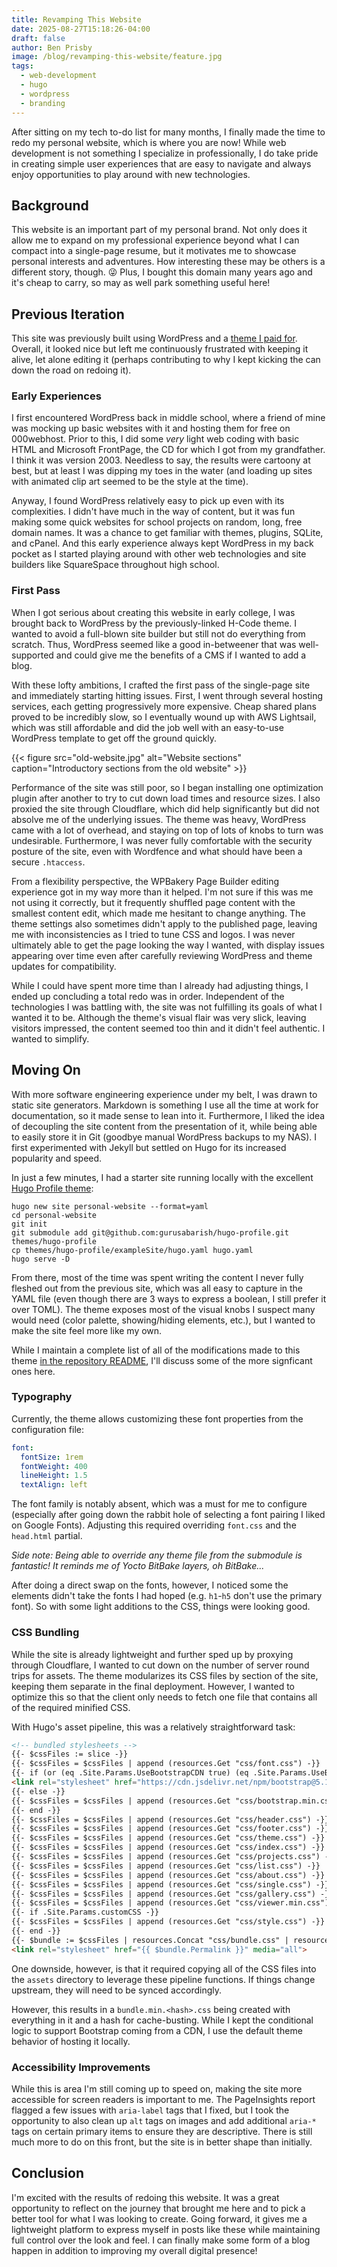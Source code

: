 ```yaml
---
title: Revamping This Website
date: 2025-08-27T15:18:26-04:00
draft: false
author: Ben Prisby
image: /blog/revamping-this-website/feature.jpg
tags:
  - web-development
  - hugo
  - wordpress
  - branding
---
```

After sitting on my tech to-do list for many months, I finally made the time to redo my personal website, which is where
you are now! While web development is not something I specialize in professionally, I do take pride in creating simple
user experiences that are easy to navigate and always enjoy opportunities to play around with new technologies.

## Background

This website is an important part of my personal brand. Not only does it allow me to expand on my professional
experience beyond what I can compact into a single-page resume, but it motivates me to showcase personal interests and
adventures. How interesting these may be others is a different story, though. 😜 Plus, I bought this domain many years
ago and it's cheap to carry, so may as well park something useful here!

## Previous Iteration

This site was previously built using WordPress and a [theme I paid for](https://hcode.themezaa.com). Overall, it looked
nice but left me continuously frustrated with keeping it alive, let alone editing it (perhaps contributing to why I kept
kicking the can down the road on redoing it).

### Early Experiences

I first encountered WordPress back in middle school, where a friend of mine was mocking up basic websites with it and
hosting them for free on 000webhost. Prior to this, I did some *very* light web coding with basic HTML and Microsoft
FrontPage, the CD for which I got from my grandfather. I think it was version 2003. Needless to say, the results were
cartoony at best, but at least I was dipping my toes in the water (and loading up sites with animated clip art seemed to
be the style at the time).

Anyway, I found WordPress relatively easy to pick up even with its complexities. I didn't have much in the way of
content, but it was fun making some quick websites for school projects on random, long, free domain names. It was a
chance to get familiar with themes, plugins, SQLite, and cPanel. And this early experience always kept WordPress in my
back pocket as I started playing around with other web technologies and site builders like SquareSpace throughout high
school.

### First Pass

When I got serious about creating this website in early college, I was brought back to WordPress by the
previously-linked H-Code theme. I wanted to avoid a full-blown site builder but still not do everything from scratch.
Thus, WordPress seemed like a good in-betweener that was well-supported and could give me the benefits of a CMS if I
wanted to add a blog.

With these lofty ambitions, I crafted the first pass of the single-page site and immediately starting hitting issues.
First, I went through several hosting services, each getting progressively more expensive. Cheap shared plans proved to
be incredibly slow, so I eventually wound up with AWS Lightsail, which was still affordable and did the job well with an
easy-to-use WordPress template to get off the ground quickly.

{{< figure src="old-website.jpg" alt="Website sections" caption="Introductory sections from the old website" >}}

Performance of the site was still poor, so I began installing one optimization plugin after another to try to cut down
load times and resource sizes. I also proxied the site through Cloudflare, which did help significantly but did not
absolve me of the underlying issues. The theme was heavy, WordPress came with a lot of overhead, and staying on top of
lots of knobs to turn was undesirable. Furthermore, I was never fully comfortable with the security posture of the site,
even with Wordfence and what should have been a secure `.htaccess`.

From a flexibility perspective, the WPBakery Page Builder editing experience got in my way more than it helped. I'm not
sure if this was me not using it correctly, but it frequently shuffled page content with the smallest content edit,
which made me hesitant to change anything. The theme settings also sometimes didn't apply to the published page,
leaving me with inconsistencies as I tried to tune CSS and logos. I was never ultimately able to get the page looking
the way I wanted, with display issues appearing over time even after carefully reviewing WordPress and theme updates for
compatibility.

While I could have spent more time than I already had adjusting things, I ended up concluding a total redo was in order.
Independent of the technologies I was battling with, the site was not fulfilling its goals of what I wanted it to be.
Although the theme's visual flair was very slick, leaving visitors impressed, the content seemed too thin and it didn't
feel authentic. I wanted to simplify.

## Moving On

With more software engineering experience under my belt, I was drawn to static site generators. Markdown is
something I use all the time at work for documentation, so it made sense to lean into it. Furthermore, I liked the idea
of decoupling the site content from the presentation of it, while being able to easily store it in Git (goodbye manual
WordPress backups to my NAS). I first experimented with Jekyll but settled on Hugo for its increased popularity and
speed.

In just a few minutes, I had a starter site running locally with the excellent
[Hugo Profile theme](https://github.com/gurusabarish/hugo-profile):

```shell
hugo new site personal-website --format=yaml
cd personal-website
git init
git submodule add git@github.com:gurusabarish/hugo-profile.git themes/hugo-profile
cp themes/hugo-profile/exampleSite/hugo.yaml hugo.yaml
hugo serve -D
```

From there, most of the time was spent writing the content I never fully fleshed out from the previous site, which was
all easy to capture in the YAML file (even though there are 3 ways to express a boolean, I still prefer it over TOML).
The theme exposes most of the visual knobs I suspect many would need (color palette, showing/hiding elements, etc.), but
I wanted to make the site feel more like my own.

While I maintain a complete list of all of the modifications made to this theme
[in the repository README](https://github.com/benprisby/personal-website?tab=readme-ov-file#-theme-modifications), I'll
discuss some of the more signficant ones here.

### Typography

Currently, the theme allows customizing these font properties from the configuration file:

```yaml
font:
  fontSize: 1rem
  fontWeight: 400
  lineHeight: 1.5
  textAlign: left
```

The font family is notably absent, which was a must for me to configure (especially after going down the rabbit hole of
selecting a font pairing I liked on Google Fonts). Adjusting this required overriding `font.css` and the `head.html`
partial.

*Side note: Being able to override any theme file from the submodule is fantastic! It reminds me of Yocto BitBake
layers, oh BitBake...*

After doing a direct swap on the fonts, however, I noticed some the elements didn't take the fonts I had hoped (e.g.
`h1`-`h5` don't use the primary font). So with some light additions to the CSS, things were looking good.

### CSS Bundling

While the site is already lightweight and further sped up by proxying through Cloudflare, I wanted to cut down on the
number of server round trips for assets. The theme modularizes its CSS files by section of the site, keeping them
separate in the final deployment. However, I wanted to optimize this so that the client only needs to fetch one file
that contains all of the required minified CSS.

With Hugo's asset pipeline, this was a relatively straightforward task:

```html
<!-- bundled stylesheets -->
{{- $cssFiles := slice -}}
{{- $cssFiles = $cssFiles | append (resources.Get "css/font.css") -}}
{{- if (or (eq .Site.Params.UseBootstrapCDN true) (eq .Site.Params.UseBootstrapCDN "css")) -}}
<link rel="stylesheet" href="https://cdn.jsdelivr.net/npm/bootstrap@5.1.3/dist/css/bootstrap.min.css" integrity="sha384-1BmE4kWBq78iYhFldvKuhfTAU6auU8tT94WrHftjDbrCEXSU1oBoqyl2QvZ6jIW3" crossorigin="anonymous">
{{- else -}}
{{- $cssFiles = $cssFiles | append (resources.Get "css/bootstrap.min.css") -}}
{{- end -}}
{{- $cssFiles = $cssFiles | append (resources.Get "css/header.css") -}}
{{- $cssFiles = $cssFiles | append (resources.Get "css/footer.css") -}}
{{- $cssFiles = $cssFiles | append (resources.Get "css/theme.css") -}}
{{- $cssFiles = $cssFiles | append (resources.Get "css/index.css") -}}
{{- $cssFiles = $cssFiles | append (resources.Get "css/projects.css") -}}
{{- $cssFiles = $cssFiles | append (resources.Get "css/list.css") -}}
{{- $cssFiles = $cssFiles | append (resources.Get "css/about.css") -}}
{{- $cssFiles = $cssFiles | append (resources.Get "css/single.css") -}}
{{- $cssFiles = $cssFiles | append (resources.Get "css/gallery.css") -}}
{{- $cssFiles = $cssFiles | append (resources.Get "css/viewer.min.css") -}}
{{- if .Site.Params.customCSS -}}
{{- $cssFiles = $cssFiles | append (resources.Get "css/style.css") -}}
{{- end -}}
{{- $bundle := $cssFiles | resources.Concat "css/bundle.css" | resources.Minify | resources.Fingerprint -}}
<link rel="stylesheet" href="{{ $bundle.Permalink }}" media="all">
```

One downside, however, is that it required copying all of the CSS files into the `assets` directory to leverage these
pipeline functions. If things change upstream, they will need to be synced accordingly.

However, this results in a `bundle.min.<hash>.css` being created with everything in it and a hash for cache-busting.
While I kept the conditional logic to support Bootstrap coming from a CDN, I use the default theme behavior of hosting
it locally.

### Accessibility Improvements

While this is area I'm still coming up to speed on, making the site more accessible for screen readers is important to
me. The PageInsights report flagged a few issues with `aria-label` tags that I fixed, but I took the opportunity to also
clean up `alt` tags on images and add additional `aria-*` tags on certain primary items to ensure they are descriptive.
There is still much more to do on this front, but the site is in better shape than initially.

## Conclusion

I'm excited with the results of redoing this website. It was a great opportunity to reflect on the journey that brought
me here and to pick a better tool for what I was looking to create. Going forward, it gives me a lightweight platform to
express myself in posts like these while maintaining full control over the look and feel. I can finally make some form
of a blog happen in addition to improving my overall digital presence!
